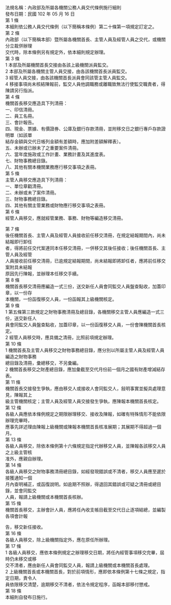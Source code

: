 法規名稱：內政部及所屬各機關公務人員交代條例施行細則  
發布日期：民國 102 年 05 月 16 日  
第 1 條  
本細則依公務人員交代條例（以下簡稱本條例）第二十條第一項規定訂定之。  
第 2 條  
內政部（以下簡稱本部）暨所屬各機關首長、主管人員及經管人員之交代，或機關分立裁併辦理  
交代時，除本條例另有規定外，依本細則規定辦理。  
第 3 條  
1 本部及所屬機關首長交接由各該上級機關派員監交。  
2 本部及所屬各機關主管人員交接，由各該機關首長派員監交。  
3 經管人員交接，由各該機關首長派員會同該管主管人員監交。  
4 移接事項尚未核結陳報前，監交人員他調職務或離職致無法行使監交職責者，得陳請另行指派。  
第 4 條  
機關首長移交應造具下列清冊：  
一、印信清冊。  
二、員工名冊。  
三、會計報告。  
四、現金、票據、有價證券、公庫及銀行存款清冊，並附移交日之銀行專戶存款證明單（如該單  
結存金額與交代日帳列金額有差額時，應加附差額解釋表）。  
五、未辦或已辦未了之重要案件清冊。  
六、當年度施政或工作計畫、業務計畫及其進度表。  
七、財物事務總目錄。  
八、其他有關本機關業務應行移交事項之表冊。  
第 5 條  
主管人員移交應造具下列清冊：  
一、單位章戳清冊。  
二、未辦或未了案件清冊。  
三、財物事務總目錄。  
四、其他有關主管業務或財物應行移交事項之表冊。  
第 6 條  
經管人員移交，應就經管業務、事務、財物等編造移交清冊。  


第 7 條  
後任機關首長、主管人員及經管人員接收前任移交清冊，在規定結報期間內，尚未結報即行卸任  
者，得將前任交代案連同本任移交清冊，一併移交其後任接收；後任機關首長、主管人員及經管  
人員接收前任移交清冊，已逾規定結報期間，尚未結報即將卸任者，應將前任移交案附具未結報  
原因先行陳報，並辦理本任移交手續。  
第 8 條  
機關首長移交清冊應編造一式三份，送交新任人員會同監交人員盤查點收，加蓋印章，以一份存  
本機關，一份函復移交人員，一份函報其上級機關核定。  
第 9 條  
1 第五條第三款規定之財物事務清冊及總目錄，各機關移交主管人員應編造一式三份，送交新任人  
員會同監交人員盤查點收，加蓋印章，以一份函復移交人員，一份會陳機關首長核定。  
2 經管人員移交時，應具備之清冊，比照前項規定辦理。  
第 10 條  
1 機關首長及主管人員移交之財物事務總目錄，應分別以所屬主管人員及經管人員編造之財物事務  
總目錄及清冊，彙總移交，不另彙編。  
2 機關首長移交之財產總目錄，應加彙截至交代月份前一個月之國有財產增減結存表。  
第 11 條  
機關首長交接發生爭執，應由移交人或接收人會同監交人，敍明事實並擬具處理意見，陳報其上  
級主管機關核定；主管人員及經管人員交接發生爭執，應陳報本機關首長核定。  
第 12 條  
各級人員應依本條例規定之期限辦理移交、接收及陳報，如確有特殊情形不能依限辦理完畢時，  
應事先詳述理由陳報上級機關或陳報本機關首長核准展期；其展期不得超過一個月。  
第 13 條  
各級人員移交，除依本條例第十六條規定指定代辦移交人員，並陳報各該移交人員之上級主管核  
准外，應親自辦理。  
第 14 條  
各級人員移交之財物事務清冊總目錄，如經發現錯誤或不清者，移交人員應至遲於接獲通知一個  
月內查明補正，或函復說明。如逾期不照辦，得退回其錯誤或可疑之清冊或總目錄，並會同監交  
人員，報請上級機關或本機關首長核辦。  
第 15 條  
機關首長移交，主辦會計人員，應將任內收支帳目截至交代日止逐項結總，並編製各項會計報  


告，移交新任接收。  
第 16 條  
各級人員移交，除上級機關指定外，應在原任所辦理。  
第 17 條  
1 各級人員移交，應依本條例規定之辦理移交日期，將任內經管事項移交完畢，屆時仍未移交或移  
交不清者，應由新任人員會同監交人員，報請上級機關或本機關首長處理。  
2 上級機關首長或本機關首長，對於前項情形，應即依本條例第十七條之規定，指定日期，責令人  
員依限移交清楚，逾期移交不清者，依法令規定程序，函報本部移付懲戒。  
第 18 條  
本細則自發布日施行。  


